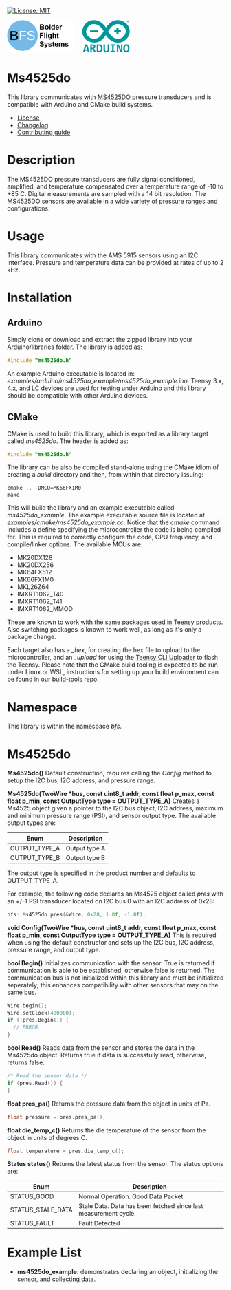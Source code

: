 [![License: MIT](https://img.shields.io/badge/License-MIT-yellow.svg)](https://opensource.org/licenses/MIT)

![Bolder Flight Systems Logo](img/logo-words_75.png) &nbsp; &nbsp; ![Arduino Logo](img/arduino_logo_75.png)

# Ms4525do
This library communicates with [MS4525DO](https://www.te.com/commerce/DocumentDelivery/DDEController?Action=showdoc&DocId=Data+Sheet%7FMS4525DO%7FB2%7Fpdf%7FEnglish%7FENG_DS_MS4525DO_B2.pdf%7FCAT-BLPS0002) pressure transducers and is compatible with Arduino and CMake build systems.
   * [License](LICENSE.md)
   * [Changelog](CHANGELOG.md)
   * [Contributing guide](CONTRIBUTING.md)

# Description
The MS4525DO pressure transducers are fully signal conditioned, amplified, and temperature compensated over a temperature range of -10 to +85 C. Digital measurements are sampled with a 14 bit resolution. The MS4525DO sensors are available in a wide variety of pressure ranges and configurations.

# Usage
This library communicates with the AMS 5915 sensors using an I2C interface. Pressure and temperature data can be provided at rates of up to 2 kHz.

# Installation

## Arduino

Simply clone or download and extract the zipped library into your Arduino/libraries folder. The library is added as:

```C++
#include "ms4525do.h"
```

An example Arduino executable is located in: *examples/arduino/ms4525do_example/ms4525do_example.ino*. Teensy 3.x, 4.x, and LC devices are used for testing under Arduino and this library should be compatible with other Arduino devices.

## CMake
CMake is used to build this library, which is exported as a library target called *ms4525do*. The header is added as:

```C++
#include "ms4525do.h"
```

The library can be also be compiled stand-alone using the CMake idiom of creating a *build* directory and then, from within that directory issuing:

```
cmake .. -DMCU=MK66FX1M0
make
```

This will build the library and an example executable called *ms4525do_example*. The example executable source file is located at *examples/cmake/ms4525do_example.cc*. Notice that the *cmake* command includes a define specifying the microcontroller the code is being compiled for. This is required to correctly configure the code, CPU frequency, and compile/linker options. The available MCUs are:
   * MK20DX128
   * MK20DX256
   * MK64FX512
   * MK66FX1M0
   * MKL26Z64
   * IMXRT1062_T40
   * IMXRT1062_T41
   * IMXRT1062_MMOD

These are known to work with the same packages used in Teensy products. Also switching packages is known to work well, as long as it's only a package change.

Each target also has a *_hex*, for creating the hex file to upload to the microcontroller, and an *_upload* for using the [Teensy CLI Uploader](https://www.pjrc.com/teensy/loader_cli.html) to flash the Teensy. Please note that the CMake build tooling is expected to be run under Linux or WSL, instructions for setting up your build environment can be found in our [build-tools repo](https://github.com/bolderflight/build-tools).

# Namespace
This library is within the namespace *bfs*.

# Ms4525do

**Ms4525do()** Default construction, requires calling the *Config* method to setup the I2C bus, I2C address, and pressure range.

**Ms4525do(TwoWire &ast;bus, const uint8_t addr, const float p_max, const float p_min, const OutputType type = OUTPUT_TYPE_A)** Creates a Ms4525 object given a pointer to the I2C bus object, I2C address, maximum and minimum pressure range (PSI), and sensor output type. The available output types are:

| Enum | Description |
| --- | --- |
| OUTPUT_TYPE_A | Output type A |
| OUTPUT_TYPE_B | Output type B |

The output type is specified in the product number and defaults to OUTPUT_TYPE_A.

For example, the following code declares an Ms4525 object called *pres* with an +/-1 PSI transducer located on I2C bus 0 with an I2C address of 0x28:

```C++
bfs::Ms4525do pres(&Wire, 0x28, 1.0f, -1.0f);
```

**void Config(TwoWire &ast;bus, const uint8_t addr, const float p_max, const float p_min, const OutputType type = OUTPUT_TYPE_A)** This is required when using the default constructor and sets up the I2C bus, I2C address, pressure range, and output type.

**bool Begin()** Initializes communication with the sensor. True is returned if communication is able to be established, otherwise false is returned. The communication bus is not initialized within this library and must be initialized seperately; this enhances compatibility with other sensors that may on the same bus.

```C++
Wire.begin();
Wire.setClock(400000);
if (!pres.Begin()) {
  // ERROR
}
```

**bool Read()** Reads data from the sensor and stores the data in the Ms4525do object. Returns true if data is successfully read, otherwise, returns false.

```C++
/* Read the sensor data */
if (pres.Read()) {
}
```

**float pres_pa()** Returns the pressure data from the object in units of Pa.

```C++
float pressure = pres.pres_pa();
```

**float die_temp_c()** Returns the die temperature of the sensor from the object in units of degrees C.

```C++
float temperature = pres.die_temp_c();
```

**Status status()** Returns the latest status from the sensor. The status options are:

| Enum | Description |
| --- | --- |
| STATUS_GOOD | Normal Operation. Good Data Packet |
| STATUS_STALE_DATA | Stale Data. Data has been fetched since last measurement cycle. |
| STATUS_FAULT | Fault Detected |

# Example List
* **ms4525do_example**: demonstrates declaring an object, initializing the sensor, and collecting data. 
